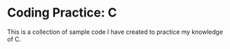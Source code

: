 # Coding Practice: C
This is a collection of sample code I have created to practice my knowledge of C.
